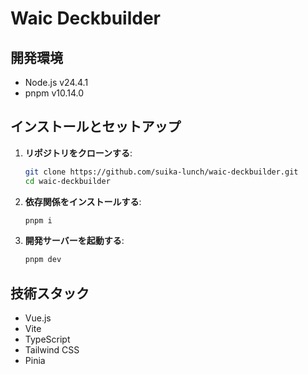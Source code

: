 # Waic Deckbuilder

## 開発環境

- Node.js v24.4.1
- pnpm v10.14.0

## インストールとセットアップ

1.  **リポジトリをクローンする**:

    ```bash
    git clone https://github.com/suika-lunch/waic-deckbuilder.git
    cd waic-deckbuilder
    ```

2.  **依存関係をインストールする**:

    ```bash
    pnpm i
    ```

3.  **開発サーバーを起動する**:
    ```bash
    pnpm dev
    ```

## 技術スタック

- Vue.js
- Vite
- TypeScript
- Tailwind CSS
- Pinia
